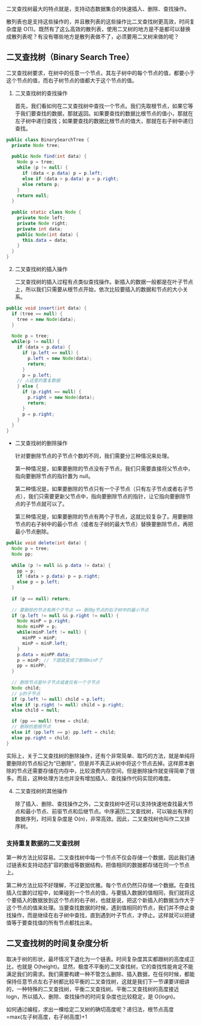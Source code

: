 二叉查找树最大的特点就是，支持动态数据集合的快速插入、删除、查找操作。

散列表也是支持这些操作的，并且散列表的这些操作比二叉查找树更高效，时间复杂度是 O(1)。既然有了这么高效的散列表，使用二叉树的地方是不是都可以替换成散列表呢？有没有哪些地方是散列表做不了，必须要用二叉树来做的呢？

## 二叉查找树（Binary Search Tree）

二叉查找树要求，在树中的任意一个节点，其左子树中的每个节点的值，都要小于这个节点的值，而右子树节点的值都大于这个节点的值。

1. 二叉查找树的查找操作

   首先，我们看如何在二叉查找树中查找一个节点。我们先取根节点，如果它等于我们要查找的数据，那就返回。如果要查找的数据比根节点的值小，那就在左子树中递归查找；如果要查找的数据比根节点的值大，那就在右子树中递归查找。

```java
public class BinarySearchTree { 
  private Node tree;
  
  public Node find(int data) {
    Node p = tree;
    while (p != null) {
      if (data < p.data) p = p.left;
      else if (data > p.data) p = p.right;
      else return p;
    }
    return null;
  }
  
  public static class Node {
    private Node left;
    private Node right;
    private int data;
    public Node(int data) { 
      this.data = data;
    }
  }
}
```

2. 二叉查找树的插入操作

   二叉查找树的插入过程有点类似查找操作。新插入的数据一般都是在叶子节点上，所以我们只需要从根节点开始，依次比较要插入的数据和节点的大小关系。

```java
public void insert(int data) {
  if (tree == null) {
    tree = new Node(data);
  }
  
  Node p = tree;
  while(p != null) {
    if (data < p.data) {
      if (p.left == null) {
        p.left = new Node(data);
        return;
      }
      p = p.left;
    // ⚠️这里的重复数据
    } else {
      if (p.right == null) {
        p.right = new Node(data);
        return;
      }
      p = p.right;
    }
  }
}
```

- 二叉查找树的删除操作

  针对要删除节点的子节点个数的不同，我们需要分三种情况来处理。

  第一种情况是，如果要删除的节点没有子节点，我们只需要直接将父节点中，指向要删除节点的指针置为 null。

  第二种情况是，如果要删除的节点只有一个子节点（只有左子节点或者右子节点），我们只需要更新父节点中，指向要删除节点的指针，让它指向要删除节点的子节点就可以了。

  第三种情况是，如果要删除的节点有两个子节点，这就比较复杂了。用要删除节点的右子树中的最小节点（或者左子树的最大节点）替换要删除节点，再把最小节点删除。

```java
public void delete(int data) {
  Node p = tree;
  Node pp;
  
  while (p != null && p.data != data) {
    pp = p;
    if (data > p.data) p = p.right;
    else p = p.left;
  }
  
  if (p == null) return;
  
  // 要删除的节点有两个子节点 => 删除p节点的右子树中的最小节点
  if (p.left != null && p.right != null) {
    Node minP = p.right;
    Node minPP = p;
    while(minP.left != null) {
      minPP = minP;
      minP = minP.left;
    }
    p.data = minPP.data;
    p = minP; // 下面就变成了删除minP了 
    pp = minPP;
  }
  
  // 删除节点是叶子节点或者仅有一个子节点 
  Node child; 
  // p的子节点 
  if (p.left != null) child = p.left; 
  else if (p.right != null) child = p.right; 
  else child = null;

  if (pp == null) tree = child; 
  // 删除的是根节点 
  else if (pp.left == p) pp.left = child; 
  else pp.right = child;
}
```

实际上，关于二叉查找树的删除操作，还有个非常简单、取巧的方法，就是单纯将要删除的节点标记为“已删除”，但是并不真正从树中将这个节点去掉。这样原本删除的节点还需要存储在内存中，比较浪费内存空间，但是删除操作就变得简单了很多。而且，这种处理方法也并没有增加插入、查找操作代码实现的难度。

4. 二叉查找树的其他操作

   除了插入、删除、查找操作之外，二叉查找树中还可以支持快速地查找最大节点和最小节点、前驱节点和后继节点。中序遍历二叉查找树，可以输出有序的数据序列，时间复杂度是 O(n)，非常高效。因此，二叉查找树也叫作二叉排序树。

### 支持重复数据的二叉查找树

第一种方法比较容易。二叉查找树中每一个节点不仅会存储一个数据，因此我们通过链表和支持动态扩容的数组等数据结构，把值相同的数据都存储在同一个节点上。

第二种方法比较不好理解，不过更加优雅。每个节点仍然只存储一个数据。在查找插入位置的过程中，如果碰到一个节点的值，与要插入数据的值相同，我们就将这个要插入的数据放到这个节点的右子树，也就是说，把这个新插入的数据当作大于这个节点的值来处理。当要查找数据的时候，遇到值相同的节点，我们并不停止查找操作，而是继续在右子树中查找，直到遇到叶子节点，才停止。这样就可以把键值等于要查找值的所有节点都找出来。

## 二叉查找树的时间复杂度分析

取决于树的形状，最坏情况下退化为一个链表。时间复杂度其实都跟树的高度成正比，也就是 O(height)。显然，极度不平衡的二叉查找树，它的查找性能肯定不能满足我们的需求。我们需要构建一种不管怎么删除、插入数据，在任何时候，都能保持任意节点左右子树都比较平衡的二叉查找树，这就是我们下一节课要详细讲的，一种特殊的二叉查找树，平衡二叉查找树。平衡二叉查找树的高度接近 logn，所以插入、删除、查找操作的时间复杂度也比较稳定，是 O(logn)。

如何通过编程，求出一棵给定二叉树的确切高度呢？递归法，根节点高度=max(左子树高度，右子树高度)+1